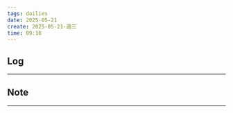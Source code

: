 ```yaml
---
tags: dailies  
date: 2025-05-21
create: 2025-05-21-週三
time: 09:18
---
```

## Log
---


## Note
---

